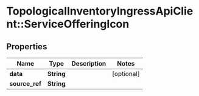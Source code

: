 # TopologicalInventoryIngressApiClient::ServiceOfferingIcon

## Properties
Name | Type | Description | Notes
------------ | ------------- | ------------- | -------------
**data** | **String** |  | [optional] 
**source_ref** | **String** |  | 


